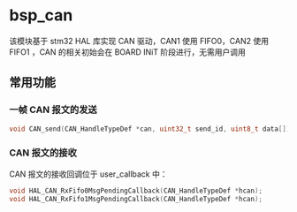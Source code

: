 # bsp_can

该模块基于 stm32 HAL 库实现 CAN 驱动，CAN1 使用 FIFO0，CAN2 使用 FIFO1 ，CAN 的相关初始会在 BOARD INiT 阶段进行，无需用户调用

## 常用功能

### 一帧 CAN 报文的发送

```c
void CAN_send(CAN_HandleTypeDef *can, uint32_t send_id, uint8_t data[]);
```

### CAN 报文的接收

CAN 报文的接收回调位于 user_callback 中：

```c
void HAL_CAN_RxFifo0MsgPendingCallback(CAN_HandleTypeDef *hcan);
void HAL_CAN_RxFifo1MsgPendingCallback(CAN_HandleTypeDef *hcan);
```
